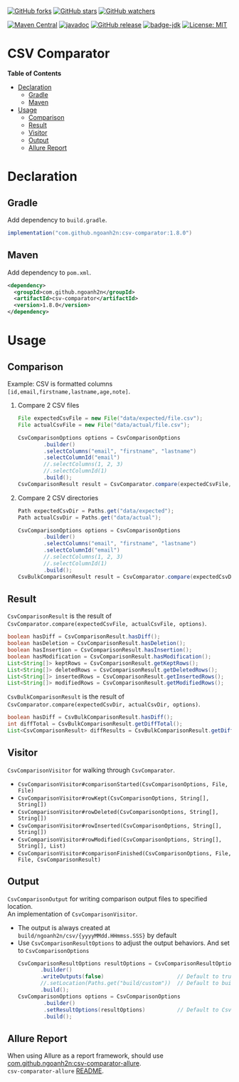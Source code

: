 [![GitHub forks](https://img.shields.io/github/forks/ngoanh2n/csv-comparator.svg?style=social&label=Fork&maxAge=2592000)](https://github.com/ngoanh2n/csv-comparator/network/members/)
[![GitHub stars](https://img.shields.io/github/stars/ngoanh2n/csv-comparator.svg?style=social&label=Star&maxAge=2592000)](https://github.com/ngoanh2n/csv-comparator/stargazers/)
[![GitHub watchers](https://img.shields.io/github/watchers/ngoanh2n/csv-comparator.svg?style=social&label=Watch&maxAge=2592000)](https://github.com/ngoanh2n/csv-comparator/watchers/)

[![Maven Central](https://maven-badges.herokuapp.com/maven-central/com.github.ngoanh2n/csv-comparator/badge.svg)](https://maven-badges.herokuapp.com/maven-central/com.github.ngoanh2n/csv-comparator)
[![javadoc](https://javadoc.io/badge2/com.github.ngoanh2n/csv-comparator/javadoc.svg)](https://javadoc.io/doc/com.github.ngoanh2n/csv-comparator)
[![GitHub release](https://img.shields.io/github/release/ngoanh2n/csv-comparator.svg)](https://github.com/ngoanh2n/csv-comparator/releases/)
[![badge-jdk](https://img.shields.io/badge/jdk-17-blue.svg)](http://www.oracle.com/technetwork/java/javase/downloads/index.html)
[![License: MIT](https://img.shields.io/badge/License-MIT-blueviolet.svg)](https://opensource.org/licenses/MIT)

# CSV Comparator
**Table of Contents**
<!-- TOC -->
* [Declaration](#declaration)
  * [Gradle](#gradle)
  * [Maven](#maven)
* [Usage](#usage)
  * [Comparison](#comparison)
  * [Result](#result)
  * [Visitor](#visitor)
  * [Output](#output)
  * [Allure Report](#allure-report)
<!-- TOC -->

# Declaration
## Gradle
Add dependency to `build.gradle`.
```gradle
implementation("com.github.ngoanh2n:csv-comparator:1.8.0")
```

## Maven
Add dependency to `pom.xml`.
```xml
<dependency>
  <groupId>com.github.ngoanh2n</groupId>
  <artifactId>csv-comparator</artifactId>
  <version>1.8.0</version>
</dependency>
```

# Usage
## Comparison
Example: CSV is formatted columns `[id,email,firstname,lastname,age,note]`.

1. Compare 2 CSV files
    ```java
    File expectedCsvFile = new File("data/expected/file.csv");
    File actualCsvFile = new File("data/actual/file.csv");
    
    CsvComparisonOptions options = CsvComparisonOptions
            .builder()
            .selectColumns("email", "firstname", "lastname")
            .selectColumnId("email")
            //.selectColumns(1, 2, 3)
            //.selectColumnId(1)
            .build();
    CsvComparisonResult result = CsvComparator.compare(expectedCsvFile, actualCsvFile, options);
    ```
2. Compare 2 CSV directories
    ```java
    Path expectedCsvDir = Paths.get("data/expected");
    Path actualCsvDir = Paths.get("data/actual");
    
    CsvComparisonOptions options = CsvComparisonOptions
            .builder()
            .selectColumns("email", "firstname", "lastname")
            .selectColumnId("email")
            //.selectColumns(1, 2, 3)
            //.selectColumnId(1)
            .build();
    CsvBulkComparisonResult result = CsvComparator.compare(expectedCsvDir, actualCsvDir, options);
    ```

## Result
`CsvComparisonResult` is the result of `CsvComparator.compare(expectedCsvFile, actualCsvFile, options)`.
```java
boolean hasDiff = CsvComparisonResult.hasDiff();
boolean hasDeletion = CsvComparisonResult.hasDeletion();
boolean hasInsertion = CsvComparisonResult.hasInsertion();
boolean hasModification = CsvComparisonResult.hasModification();
List<String[]> keptRows = CsvComparisonResult.getKeptRows();
List<String[]> deletedRows = CsvComparisonResult.getDeletedRows();
List<String[]> insertedRows = CsvComparisonResult.getInsertedRows();
List<String[]> modifiedRows = CsvComparisonResult.getModifiedRows();
```

`CsvBulkComparisonResult` is the result of `CsvComparator.compare(expectedCsvDir, actualCsvDir, options)`.
```java
boolean hasDiff = CsvBulkComparisonResult.hasDiff();
int diffTotal = CsvBulkComparisonResult.getDiffTotal();
List<CsvComparisonResult> diffResults = CsvBulkComparisonResult.getDiffResults();
```

## Visitor
`CsvComparisonVisitor` for walking through `CsvComparator`.
- `CsvComparisonVisitor#comparisonStarted(CsvComparisonOptions, File, File)`
- `CsvComparisonVisitor#rowKept(CsvComparisonOptions, String[], String[])`
- `CsvComparisonVisitor#rowDeleted(CsvComparisonOptions, String[], String[])`
- `CsvComparisonVisitor#rowInserted(CsvComparisonOptions, String[], String[])`
- `CsvComparisonVisitor#rowModified(CsvComparisonOptions, String[], String[], List)`
- `CsvComparisonVisitor#comparisonFinished(CsvComparisonOptions, File, File, CsvComparisonResult)`

## Output
`CsvComparisonOutput` for writing comparison output files to specified location.<br>
An implementation of `CsvComparisonVisitor`.
- The output is always created at `build/ngoanh2n/csv/{yyyyMMdd.HHmmss.SSS}` by default
- Use `CsvComparisonResultOptions` to adjust the output behaviors. And set to `CsvComparisonOptions`
  ```java
  CsvComparisonResultOptions resultOptions = CsvComparisonResultOptions
         .builder()
         .writeOutputs(false)                       // Default to true
         //.setLocation(Paths.get("build/custom"))  // Default to build/ngoanh2n/csv
         .build();
  CsvComparisonOptions options = CsvComparisonOptions
          .builder()
          .setResultOptions(resultOptions)          // Default to CsvComparisonResultOptions.defaults()
          .build();
  ```

## Allure Report
When using Allure as a report framework, should use
<a href="https://mvnrepository.com/artifact/com.github.ngoanh2n/csv-comparator-allure">com.github.ngoanh2n:csv-comparator-allure</a>.<br>
`csv-comparator-allure` [README](csv-comparator-allure#readme).
